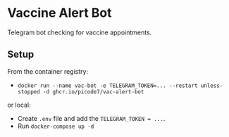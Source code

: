 # Vaccine Alert Bot

Telegram bot checking for vaccine appointments.

## Setup

From the container registry:

- `docker run --name vac-bot -e TELEGRAM_TOKEN=... --restart unless-stopped -d ghcr.io/picode7/vac-alert-bot`

or local:

- Create `.env` file and add the `TELEGRAM_TOKEN = ...`.
- Run `docker-compose up -d`
